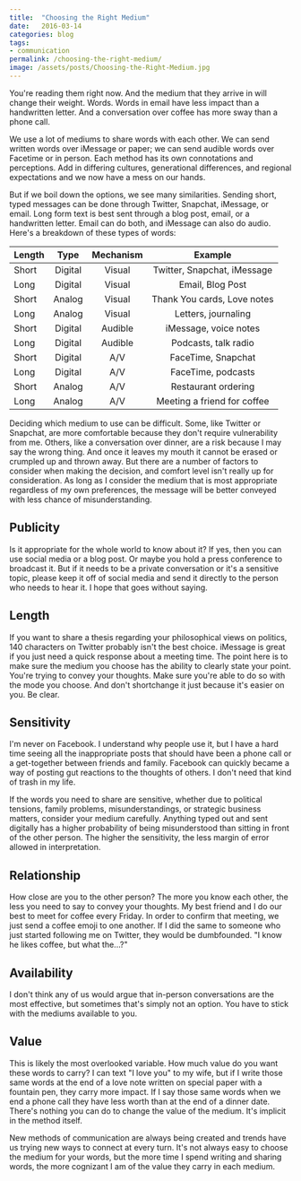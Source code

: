 ```yaml
---
title:  "Choosing the Right Medium"
date:   2016-03-14
categories: blog
tags:
- communication
permalink: /choosing-the-right-medium/
image: /assets/posts/Choosing-the-Right-Medium.jpg
---
```

You're reading them right now. And the medium that they arrive in will change their weight. Words. Words in email have less impact than a handwritten letter. And a conversation over coffee has more sway than a phone call.
<!--more-->

We use a lot of mediums to share words with each other. We can send written words over iMessage or paper; we can send audible words over Facetime or in person. Each method has its own connotations and perceptions. Add in differing cultures, generational differences, and regional expectations and we now have a mess on our hands. 

But if we boil down the options, we see many similarities.  Sending short, typed messages can be done through Twitter, Snapchat, iMessage, or email. Long form text is best sent through a blog post, email, or a handwritten letter. Email can do both, and iMessage can also do audio. Here's a breakdown of these types of words:

| Length | Type | Mechanism | Example |
|-----|:-----:|:-----:|:-----:|
| Short | Digital | Visual | Twitter, Snapchat, iMessage |
| Long | Digital | Visual | Email, Blog Post |
| Short | Analog | Visual | Thank You cards, Love notes |
| Long | Analog | Visual | Letters, journaling |
| Short | Digital | Audible | iMessage, voice notes |
| Long | Digital | Audible | Podcasts, talk radio |
| Short | Digital | A/V | FaceTime, Snapchat | 
| Long | Digital | A/V | FaceTime, podcasts |
| Short | Analog | A/V | Restaurant ordering |
| Long | Analog | A/V | Meeting a friend for coffee |

Deciding which medium to use can be difficult. Some, like Twitter or Snapchat, are more comfortable because they don't require vulnerability from me. Others, like a conversation over dinner, are a risk because I may say the wrong thing. And once it leaves my mouth it cannot be erased or crumpled up and thrown away.  But there are a number of factors to consider when making the decision, and comfort level isn't really up for consideration. As long as I consider the medium that is most appropriate regardless of my own preferences, the message will be better conveyed with less chance of misunderstanding.

## Publicity

Is it appropriate for the whole world to know about it? If yes, then you can use social media or a blog post. Or maybe you hold a press conference to broadcast it. But if it needs to be a private conversation or it's a sensitive topic, please keep it off of social media and send it directly to the person who needs to hear it. I hope that goes without saying.

## Length

If you want to share a thesis regarding your philosophical views on politics, 140 characters on Twitter probably isn't the best choice. iMessage is great if you just need a quick response about a meeting time. The point here is to make sure the medium you choose has the ability to clearly state your point. You're trying to convey your thoughts. Make sure you're able to do so with the mode you choose. And don't shortchange it just because it's easier on you. Be clear.

## Sensitivity

I'm never on Facebook. I understand why people use it, but I have a hard time seeing all the inappropriate posts that should have been a phone call or a get-together between friends and family. Facebook can quickly became a way of posting gut reactions to the thoughts of others. I don't need that kind of trash in my life.

If the words you need to share are sensitive, whether due to political tensions, family problems, misunderstandings, or strategic business matters, consider your medium carefully. Anything typed out and sent digitally has a higher probability of being misunderstood than sitting in front of the other person. The higher the sensitivity, the less margin of error allowed in interpretation.

## Relationship

How close are you to the other person? The more you know each other, the less you need to say to convey your thoughts. My best friend and I do our best to meet for coffee every Friday. In order to confirm that meeting, we just send a coffee emoji to one another. If I did the same to someone who just started following me on Twitter, they would be dumbfounded. "I know he likes coffee, but what the...?"

## Availability

I don't think any of us would argue that in-person conversations are the most effective, but sometimes that's simply not an option. You have to stick with the mediums available to you. 

## Value

This is likely the most overlooked variable. How much value do you want these words to carry? I can text "I love you" to my wife, but if I write those same words at the end of a love note written on special paper with a fountain pen, they carry more impact. If I say those same words when we end a phone call they have less worth than at the end of a dinner date. There's nothing you can do to change the value of the medium. It's implicit in the method itself.

New methods of communication are always being created and trends have us trying new ways to connect at every turn.  It's not always easy to choose the medium for your words, but the more time I spend writing and sharing words, the more cognizant I am of the value they carry in each medium. 

<script src="/assets/js/jquery-tablesorter.js"></script>
<script>
$("table").tablesorter();
</script>